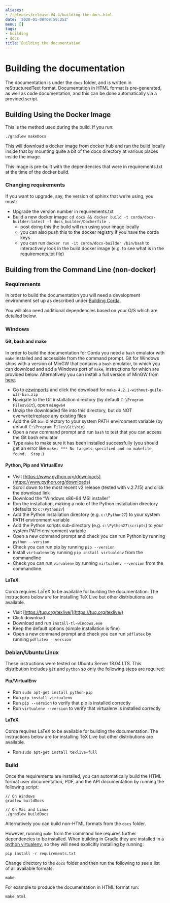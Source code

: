 ```yaml
---
aliases:
- /releases/release-V4.4/building-the-docs.html
date: '2020-01-08T09:59:25Z'
menu: []
tags:
- building
- docs
title: Building the documentation
---
```



# Building the documentation

The documentation is under the `docs` folder, and is written in reStructuredText format. Documentation in HTML format
is pre-generated, as well as code documentation, and this can be done automatically via a provided script.


## Building Using the Docker Image

This is the method used during the build.  If you run:

```shell
./gradlew makeDocs
```

This will download a docker image from docker hub and run the build locally inside that by mounting quite a bit of the docs directory at
various places inside the image.

This image is pre-built with the dependencies that were in requirements.txt at the time of the docker build.


### Changing requirements

If you want to upgrade, say, the version of sphinx that we’re using, you must:


* Upgrade the version number in requirements.txt
* Build a new docker image: `cd docs && docker build -t corda/docs-builder:latest -f docs_builder/Dockerfile .`
    * post doing this the build will run using your image locally
    * you can also push this to the docker registry if you have the corda keys
    * you can run `docker run -it corda/docs-builder /bin/bash` to interactively look in the build docker image (e.g. to see what is in the
requirements.txt file)




## Building from the Command Line (non-docker)


### Requirements

In order to build the documentation you will need a development environment set up as described under [Building Corda](building-corda.md).

You will also need additional dependencies based on your O/S which are detailed below.


### Windows


#### Git, bash and make

In order to build the documentation for Corda you need a `bash` emulator with `make` installed and accessible from the command prompt. Git for
Windows ships with a version of MinGW that contains a `bash` emulator, to which you can download and add a Windows port of
`make`, instructions for which are provided below. Alternatively you can install a full version of MinGW from [here](http://www.mingw.org/).


* Go to [ezwinports](https://sourceforge.net/projects/ezwinports/files/) and click the download for `make-4.2.1-without-guile-w32-bin.zip`
* Navigate to the Git installation directory (by default `C:\Program Files\Git`), open `mingw64`
* Unzip the downloaded file into this directory, but do NOT overwrite/replace any existing files
* Add the Git `bin` directory to your system PATH environment variable (by default `C:\Program Files\Git\bin`)
* Open a new command prompt and run `bash` to test that you can access the Git bash emulator
* Type `make` to make sure it has been installed successfully (you should get an error
like `make: *** No targets specified and no makefile found.  Stop.`)


#### Python, Pip and VirtualEnv


* Visit [https://www.python.org/downloads](https://www.python.org/downloads)
* Scroll down to the most recent v2 release (tested with v.2.7.15) and click the download link
* Download the “Windows x86-64 MSI installer”
* Run the installation, making a note of the Python installation directory (defaults to `c:\Python27`)
* Add the Python installation directory (e.g. `c:\Python27`) to your system PATH environment variable
* Add the Python scripts sub-directory (e.g. `c:\Python27\scripts`) to your system PATH environment variable
* Open a new command prompt and check you can run Python by running `python --version`
* Check you can run pip by running `pip --version`
* Install `virtualenv` by running `pip install virtualenv` from the commandline
* Check you can run `virualenv` by running `virtualenv --version` from the commandline.


#### LaTeX

Corda requires LaTeX to be available for building the documentation. The instructions below are for installing TeX Live
but other distributions are available.


* Visit [https://tug.org/texlive/](https://tug.org/texlive/)
* Click download
* Download and run `install-tl-windows.exe`
* Keep the default options (simple installation is fine)
* Open a new command prompt and check you can run `pdflatex` by running `pdflatex --version`


### Debian/Ubuntu Linux

These instructions were tested on Ubuntu Server 18.04 LTS. This distribution includes `git` and `python` so only the following steps are required:


#### Pip/VirtualEnv


* Run `sudo apt-get install python-pip`
* Run `pip install virtualenv`
* Run `pip --version` to verify that pip is installed correctly
* Run `virtualenv --version` to verify that virtualenv is installed correctly


#### LaTeX

Corda requires LaTeX to be available for building the documentation. The instructions below are for installing TeX Live
but other distributions are available.


* Run `sudo apt-get install texlive-full`


### Build

Once the requirements are installed, you can automatically build the HTML format user documentation, PDF, and
the API documentation by running the following script:

```shell
// On Windows
gradlew buildDocs

// On Mac and Linux
./gradlew buildDocs
```

Alternatively you can build non-HTML formats from the `docs` folder.

However, running `make` from the command line requires further dependencies to be installed. When building in Gradle they
are installed in a [python virtualenv](https://virtualenv.pypa.io/en/stable/), so they will need explicitly installing
by running:

```shell
pip install -r requirements.txt
```

Change directory to the `docs` folder and then run the following to see a list of all available formats:

```shell
make
```

For example to produce the documentation in HTML format run:

```shell
make html
```

